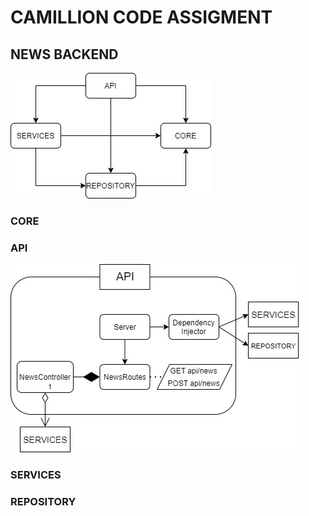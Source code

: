 # CAMILLION CODE ASSIGMENT

## NEWS BACKEND

![components_diagram](img/components_diagram.jpg)

### CORE

### API

![API_diagram](img/API_diagram.jpg)

### SERVICES

### REPOSITORY
